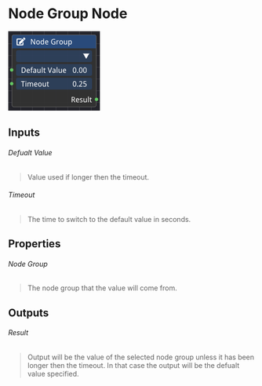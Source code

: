 # Node Group Node

![alt text](<../images/nodes/Node Group Node.png>)

## Inputs

###### Defualt Value
>Value used if longer then the timeout.

###### Timeout
>The time to switch to the default value in seconds.

## Properties

###### Node Group
>The node group that the value will come from.

## Outputs

###### Result
>Output will be the value of the selected node group unless it has been longer then the timeout. In that case the output will be the defualt value specified.